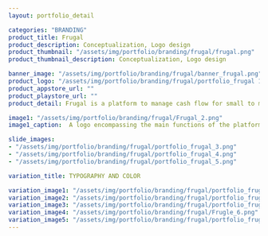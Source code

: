 ```yaml
---
layout: portfolio_detail

categories: "BRANDING"
product_title: Frugal
product_description: Conceptualization, Logo design
product_thumbnail: "/assets/img/portfolio/branding/frugal/frugal.png"
product_thumbnail_description: Conceptualization, Logo design

banner_image: "/assets/img/portfolio/branding/frugal/banner_frugal.png"
product_logo: "/assets/img/portfolio/branding/frugal/portfolio_frugal 1.png"
product_appstore_url: ""
product_playstore_url: ""
product_detail: Frugal is a platform to manage cash flow for small to medium enterprises and allocation of funds to different cost centers. Thus, optimizing the expenditure and increasing the corpus fund of the organization. The particular logo for the platform should convey the ideas of finance and allocation. Also the theme and visual appeal of the platform suggests the logo should follow a clean and sleek visual style. 

image1: "/assets/img/portfolio/branding/frugal/Frugal_2.png"
image1_caption:  A logo encompassing the main functions of the platform

slide_images:
- "/assets/img/portfolio/branding/frugal/portfolio_frugal_3.png"
- "/assets/img/portfolio/branding/frugal/portfolio_frugal_4.png"
- "/assets/img/portfolio/branding/frugal/portfolio_frugal_5.png"

variation_title: TYPOGRAPHY AND COLOR

variation_image1: "/assets/img/portfolio/branding/frugal/portfolio_frugal 5A.png"
variation_image2: "/assets/img/portfolio/branding/frugal/portfolio_frugal 5B.png"
variation_image3: "/assets/img/portfolio/branding/frugal/portfolio_frugal 5C.png"
variation_image4: "/assets/img/portfolio/branding/frugal/Frugle_6.png"
variation_image5: "/assets/img/portfolio/branding/frugal/portfolio_frugal 6.jpg"
---
```

